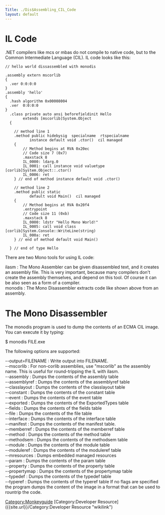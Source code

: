 ```yaml
---
Title: ./Dis$Assembling_CIL_Code
layout: default
---
```


IL Code
=======

.NET compilers like mcs or mbas do not compile to native code, but to
the Common Intermediate Language (CIL). IL code looks like this:

    // hello world dissassembled with monodis

    .assembly extern mscorlib
    {
      .ver 0:0:0:0
    }
    .assembly 'hello'
    {
      .hash algorithm 0x00008004
      .ver  0:0:0:0
    }
      .class private auto ansi beforefieldinit Hello
            extends [mscorlib]System.Object
      {

        // method line 1
        .method public hidebysig  specialname  rtspecialname
               instance default void .ctor()  cil managed
        {
            // Method begins at RVA 0x20ec
            // Code size 7 (0x7)
            .maxstack 8
            IL_0000: ldarg.0
            IL_0001: call instance void valuetype [corlib]System.Object::.ctor()
            IL_0006: ret
        } // end of method instance default void .ctor()

        // method line 2
        .method public static
               default void Main()  cil managed
        {
            // Method begins at RVA 0x20f4
            .entrypoint
            // Code size 11 (0xb)
            .maxstack 8
            IL_0000: ldstr "Hello Mono World!"
            IL_0005: call void class [corlib]System.Console::WriteLine(string)
            IL_000a: ret
        } // end of method default void Main()

      } // end of type Hello

There are two Mono tools for using IL code:

ilasm : The Mono Assembler can be given disassembled text, and it creates an assembly file. This is very important, because many compilers don't create the assembly themselves, and depend on this tool. Of course it can be also seen as a form of a compiler.\
monodis : The Mono Disassembler extracts code like shown above from an assembly.

The Mono Disassembler
=====================

The monodis program is used to dump the contents of an ECMA CIL image.
You can execute it by typing:

<bash> \$ monodis FILE.exe </bash>

The following options are supported:

--output=FILENAME : Write output into FILENAME.\
--mscorlib : For non-corlib assemblies, use "mscorlib" as the assembly name. This is useful for round-tripping the IL with ilasm.\
--assembly : Dumps the contents of the assembly table\
--assemblyref : Dumps the contents of the assemblyref table\
--classlayout : Dumps the contents of the classlayout table\
--constant : Dumps the contents of the constant table\
--event : Dumps the contents of the event table\
--exported : Dumps the contents of the ExportedTypes table\
--fields : Dumps the contents of the fields table\
--file : Dumps the contents of the file table\
--interface : Dumps the contents of the interface table\
--manifest : Dumps the contents of the manifest table.\
--memberref : Dumps the contents of the memberref table\
--method : Dumps the contents of the method table\
--methodsem : Dumps the contents of the methodsem table\
--module : Dumps the contents of the module table\
--moduleref : Dumps the contents of the moduleref table\
--mresources : Dumps embedded managed resources\
--param : Dumps the contents of the param table\
--property : Dumps the contents of the property table\
--propertymap : Dumps the contents of the propertymap table\
--typedef : Dumps the contents of the typedef table\
--typeref : Dumps the contents of the typeref table If no flags are specified the program dumps the content of the image in a format that can be used to rountrip the code.

<Category:Monkeyguide> [Category:Developer
Resource]({{site.url}}/Category:Developer Resource "wikilink")
